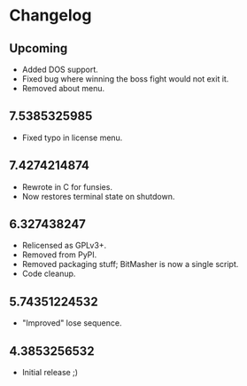 # Changelog

## Upcoming

- Added DOS support.
- Fixed bug where winning the boss fight would not exit it.
- Removed about menu.

## 7.5385325985

- Fixed typo in license menu.

## 7.4274214874

- Rewrote in C for funsies.
- Now restores terminal state on shutdown.

## 6.327438247

- Relicensed as GPLv3+.
- Removed from PyPI.
- Removed packaging stuff; BitMasher is now a single script.
- Code cleanup.

## 5.74351224532

- "Improved" lose sequence.

## 4.3853256532

- Initial release ;)
